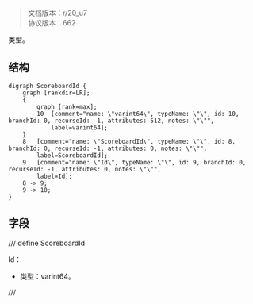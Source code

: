 # <!-- md:samp ScoreboardId -->

> 文档版本：r/20_u7<br/>协议版本：662

<!-- md:samp ScoreboardId -->类型。

## 结构

```viz
digraph ScoreboardId {
	graph [rankdir=LR];
	{
		graph [rank=max];
		10	[comment="name: \"varint64\", typeName: \"\", id: 10, branchId: 0, recurseId: -1, attributes: 512, notes: \"\"",
			label=varint64];
	}
	8	[comment="name: \"ScoreboardId\", typeName: \"\", id: 8, branchId: 0, recurseId: -1, attributes: 0, notes: \"\"",
		label=ScoreboardId];
	9	[comment="name: \"Id\", typeName: \"\", id: 9, branchId: 0, recurseId: -1, attributes: 0, notes: \"\"",
		label=Id];
	8 -> 9;
	9 -> 10;
}

```

## 字段

/// define
ScoreboardId

Id：<!-- md:samp varint64 -->

- 类型：varint64。


///
